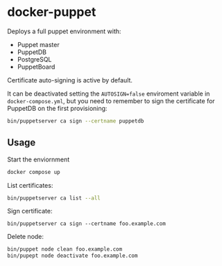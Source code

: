 # docker-puppet

Deploys a full puppet environment with:
* Puppet master
* PuppetDB
* PostgreSQL
* PuppetBoard

Certificate auto-signing is active by default.

It can be deactivated setting the `AUTOSIGN=false` enviroment variable in `docker-compose.yml`,
but you need to remember to sign the certificate for PuppetDB on the first provisioning:

```sh
bin/puppetserver ca sign --certname puppetdb
```

## Usage

Start the enviornment
```sh
docker compose up
```

List certificates:
```sh
bin/puppetserver ca list --all
```

Sign certificate:
```
bin/puppetserver ca sign --certname foo.example.com
```

Delete node:
```sh
bin/puppet node clean foo.example.com
bin/pupept node deactivate foo.example.com
```
